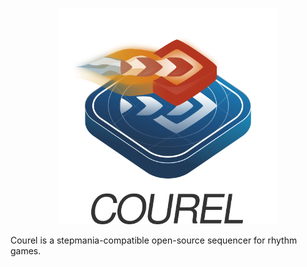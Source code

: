 <p align="center">
<picture>
 <source media="(prefers-color-scheme: dark)" srcset="https://raw.githubusercontent.com/piured/courel/main/Logos/courel-dark.png">
 <img alt="Courel" src="https://raw.githubusercontent.com/piured/courel/main/Logos/courel-light.png" width=350>
</picture>
</p>


Courel is a stepmania-compatible open-source sequencer for rhythm games.


